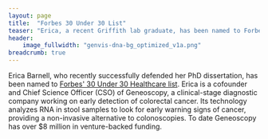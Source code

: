 ```yaml
---
layout: page
title:  "Forbes 30 Under 30 List"
teaser: "Erica, a recent Griffith lab graduate, has been named to Forbes' 30 Under 30 Healthcare list"
header:
    image_fullwidth: "genvis-dna-bg_optimized_v1a.png"
breadcrumb: true
---
```

Erica Barnell, who recently successfully defended her PhD dissertation, has been named to [Forbes' 30 Under 30 Healthcare list](https://www.forbes.com/profile/erica-barnell/#1be4b63f773b). Erica is a cofounder and Chief Science Officer (CSO) of Geneoscopy, a clinical-stage diagnostic company working on early detection of colorectal cancer. Its technology analyzes RNA in stool samples to look for early warning signs of cancer, providing a non-invasive alternative to colonoscopies. To date Geneoscopy has over $8 million in venture-backed funding.


